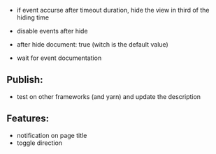 - if event accurse after timeout duration, hide the view in third of the hiding time
- disable events after hide

- after hide document: true (witch is the default value)
- wait for event documentation

## Publish:
- test on other frameworks (and yarn) and update the description

## Features:
- notification on page title
- toggle direction